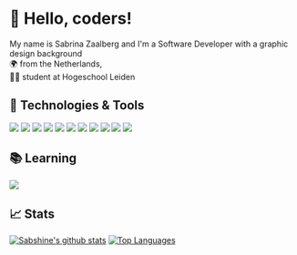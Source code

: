 

# 👋 Hello, coders!

My name is Sabrina Zaalberg and I'm a Software Developer with a graphic design background<br/>
🌍 from the Netherlands,<br/>
👨‍🎓 student at Hogeschool Leiden<br/>


## 🔧 Technologies & Tools

![](https://img.shields.io/badge/Code-Python-informational?style=flat&logo=python&logoColor=white&color=48b2db)
![](https://img.shields.io/badge/Code-JavaScript-informational?style=flat&logo=javascript&logoColor=white&color=48b2db)
![](https://img.shields.io/badge/Code-TypeScript-informational?style=flat&logo=typescript&logoColor=white&color=48b2db)
![](https://img.shields.io/badge/Code-Java-informational?style=flat&logo=java&logoColor=white&color=48b2db)
![](https://img.shields.io/badge/Code-Node.js-informational?style=flat&logo=node.js&logoColor=white&color=48b2db)
![](https://img.shields.io/badge/Code-Sass-informational?style=flat&logo=sass&logoColor=white&color=48b2db)
![](https://img.shields.io/badge/Frameworks-Angular-informational?style=flat&logo=angular&logoColor=white&color=48b2db)
![](https://img.shields.io/badge/Framework-React-informational?style=flat&logo=react&logoColor=white&color=48b2db)
![](https://img.shields.io/badge/Framework-Leaflet-informational?style=flat&logo=leaflet&logoColor=white&color=48b2db)
![](https://img.shields.io/badge/Editor-JetBrains-informational?style=flat&logo=jetbrains&logoColor=white&color=48b2db)
![](https://img.shields.io/badge/Tools-PostgreSQL-informational?style=flat&logo=postgresql&logoColor=white&color=48b2db)


## 📚 Learning

![](https://img.shields.io/badge/Framework-Vue.JS-informational?style=flat&logo=vue.js&logoColor=white&color=48b2db)

## 📈 Stats

[![Sabshine's github stats](https://github-readme-stats.vercel.app/api?username=sabshine&count_private=true&show_icons=true&theme=light&bg_color=ffffff&line_height=20&title_color=48b2db&icon_color=48b2db)](https://github.com/anuraghazra/github-readme-stats)
[![Top Languages](https://github-readme-stats.vercel.app/api/top-langs/?username=sabshine&theme=light&langs_count=6&layout=compact&bg_color=ffffff&title_color=48b2db&icon_color=48b2db)](https://github.com/anuraghazra/github-readme-stats)
